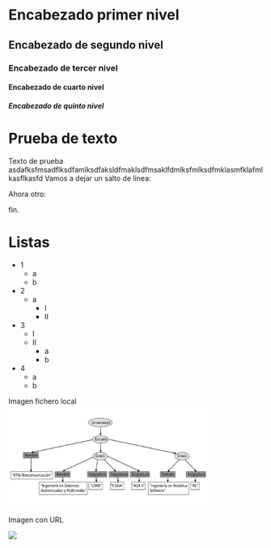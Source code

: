# Encabezado primer nivel
## Encabezado de segundo nivel
### Encabezado de tercer nivel
#### Encabezado de cuarto nivel
##### Encabezado de quinto nivel

# Prueba de texto 

Texto de prueba asdafksfmsadflksdfamlksdfaksldfmaklsdfmsaklfdmlksfmlksdfmklasmfklafmlkasflkasfd
Vamos a dejar un salto de linea:

Ahora otro:

fin.


# Listas

* 1
    * a
    * b
* 2
    * a
        * I
        * II
* 3
    * I
    * II
        * a
        * b
* 4
    * a
    * b

Imagen fichero local
<img height="200" src="ej2.JPG" width="400">

Imagen con URL

![](https://upload.wikimedia.org/wikipedia/commons/thumb/d/dd/Spanish_Air_Force_Typhoon_MOD_45157735.jpg/250px-Spanish_Air_Force_Typhoon_MOD_45157735.jpg)

